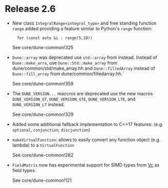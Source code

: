 # Release 2.6

- New class `IntegralRange<integral_type>` and free standing function
  `range` added providing a feature similar to Python's `range` function:
  ```
    for (const auto &i : range(5,10))
  ```
  See core/dune-common!325

- `Dune::array` was deprecated use `std::array` from <array> instead.
   Instead of `Dune::make_arra`, use `Dune::Std::make_array`
   from dune/common/std/make_array.hh
   and `Dune::filledArray` instead of `Dune::fill_array`
   from dune/common/filledarray.hh.`

    See core/dune-common!359
  
- The `DUNE_VERSION...` maccros are deprecated use the new macros
  `DUNE_VERSION_GT`, `DUNE_VERSION_GTE`, `DUNE_VERSION_LTE`, and
  `DUNE_VERSION_LT` instead.

    See core/dune-common!329
  
- Added some additional fallback implementation to C++17 features:
  (e.g. `optional`, `conjunction`, `discjunction`)

- `makeVirtualFunction`:
  allows to easily convert any function object (e.g. lambda) to a `VirtualFunction`

    See core/dune-common!282

- `FieldMatrix` now has experimental support for SIMD types from
  [Vc](https://github.com/VcDevel/Vc) as field types.

    See core/dune-common!121
